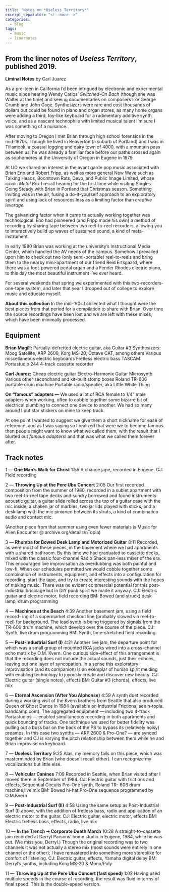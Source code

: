 ```yaml
---
title: "Notes on *Useless Territory*"
excerpt_separator: "<!--more-->"
categories:
  - blog
tags: 
  - music
  - linernotes
---
```


## From the liner notes of *Useless Territory*, published 2019.

**Liminal Notes** by Carl Juarez

As a pre-teen in California I’d been intrigued by electronic and experimental music since hearing Wendy Carlos’ *Switched-On Bach* (though she was Walter at the time) and seeing documentaries on composers like George Crumb and John Cage. Synthesizers were rare and cost thousands of dollars but could be found in piano and organ stores, as many home organs were adding a third, toy-like keyboard for a rudimentary additive synth voice, and as a nascent technophile with limited musical talent I’m sure I was something of a nuisance.


<!--more-->

After moving to Oregon I met Brian through high school forensics in the mid-1970s. Though he lived in Beaverton (a suburb of Portland) and I was in Tillamook, a coastal logging and dairy town of 4000, with a mountain pass between us, he was already a familiar face before our paths crossed again as sophomores at the University of Oregon in Eugene in 1979.

At UO we shared an interest in the avant garde pop music associated with Brian Eno and Robert Fripp, as well as more general New Wave such as Talking Heads, Boomtown Rats, Devo, and Public Image Limited, whose iconic *Metal Box* I recall hearing for the first time while visiting Singles Going Steady with Brian in Portland that Christmas season. Something inviting was in the air, fusing a do-it-yourself approach to an exploratory spirit and using lack of resources less as a limiting factor than *creative leverage*.

The galvanizing factor when it came to actually working together was technological. Eno had pioneered (and Fripp made his own) a method of recording by sharing tape between two reel-to-reel recorders, allowing you to interactively build up waves of sustained sound, a kind of meta-instrument.

In early 1980 Brian was working at the university’s Instructional Media Center, which handled the AV needs of the campus. Somehow I prevailed upon him to check out two (only semi-portable) reel-to-reels and bring them to the nearby mini-apartment of our friend Reid Ertsgaard, where there was a foot-powered pedal organ and a Fender Rhodes electric piano, to this day the most beautiful instrument I’ve ever heard.

For several weekends that spring we experimented with this two-recorders-one-tape system, and later that year I dropped out of college to explore music and educate myself.

**About this collection** In the mid-’90s I collected what I thought were the best pieces from that period for a compilation to share with Brian. Over time the source recordings have been lost and we are left with these mixes, which have been minimally processed.

## Equipment

**Brian Magill:** 
Partially-defretted electric guitar, aka Guitar #3 
Synthesizers: Moog Satellite, ARP 2600, Korg MS-20, Octave CAT, among others
Various miscellaneous electric keyboards Fretless electric bass
TASCAM Portastudio 244 4-track cassette recorder

**Carl Juarez:**
Cheap electric guitar Electro-Harmonix Guitar Microsynth
Various other secondhand and kit-built stomp boxes
Roland TR-606 portable drum machine Portable radio/speaker, aka Little White Thing

**On “famous” adapters —**
We used a lot of RCA female to 1/4" male adapters when working, often to cobble together some bizarre bit of electrical plumbing to connect one device to another. We had so many around I put star stickers on mine to keep track.

At one point I wanted to suggest we give them a short nickname for ease of reference, and as I was saying so I realized that were we to become famous then people might want to know what we called them, with the result that I blurted out *famous adapters!* and that was what we called them forever after.
 
## Track notes

1 — **One Man’s Walk for Christ** 1:55
A chance jape, recorded in Eugene.
CJ: Field recording

2 — **Throwing Up at the Pere Ubu Concert** 2:05
Our first recorded composition from the summer of 1980, recorded in a sublet apartment with two reel-to-reel tape decks and sundry borrowed and found instruments: acoustic guitar, a guitar slide rolled across the top of a guitar case with the mic inside, a shaken jar of marbles, two jar lids played with sticks, and a desk lamp with the mic pinioned between its struts, a kind of combination audio and contact mic.
 
(Another piece from that summer using even fewer materials is Music for Alien Encounter @ archive.org/details/nTopia)

3 — **Rhumba for Bowed Desk Lamp and Motorized Guitar** 8:11
Recorded, as were most of these pieces, in the basement where we had apartments with a shared bathroom.
By this time we had graduated to cassette decks, mixed with the classic four-channel Radio Shack pan-less mixer of the era. This encouraged live improvisation as overdubbing was both painful and low-fi.
When our schedules permitted we would cobble together some combination of instruments, equipment, and effects into a configuration for recording, start the tape, and try to create interesting sounds with the hopes of making music. There was no evident commercial potential for this post-industrial bricolage but in DIY punk spirit we made it anyway.
CJ: Electric guitar and electric motor, field recording
BM: Bowed (and struck) desk lamp, drum programming

4 — **Machines at the Beach** 4:39
Another basement jam, using a field record- ing of a supermarket checkout line (probably slowed via reel-to-reel) for background. The lead synth is being triggered by signals from the TR-606 drum machine, which develop over the course of the piece.
CJ: Synth, live drum programming
BM: Synth, time-stretched field recording

5 — **Post-Industrial Surf (I)** 4:21
Another live jam, the departure point for which was a small group of mounted RCA jacks wired into a cross-channel echo matrix by O.M. Kvern. One curious side-effect of this arrangement is that the recording does not include the actual sounds, just their echoes, leaving out one layer of syncopation.
In a sense this exploratory improvisation (and its companion) is an exemplar of human spirit melding with enabling technology to joyously create and discover new beauty.
CJ: Electric guitar (single notes), effects 
BM: Guitar #3 (chords), effects, live mix

6 — **Eternal Ascension (After You Alphonse)** 4:59
A synth duet recorded during a working visit of the Kvern brothers from Seattle that also produced Queen of Ghost Dance in 1984 (available on Industrial Frictions, see n-topia. bandcamp.com). The aggregated equipment — including two 4-track Portastudios — enabled simultaneous recording in both apartments and quick bouncing of tracks. One technique we used for better fidelity was pulling out a buss bar on the back of the PS to bypass its (relatively noisy) preamps.
In this case two synths — ARP 2600 & Pro-One? — are synced together and CJ is varying the pitch relationship between them while he and Brian improvise on keyboard.

7 — **Useless Territory** 9:25
Alas, my memory fails on this piece, which was masterminded by Brian (who doesn’t recall either). I can recognize my vocalizations but little else.

8 — **Vehicular Canines** 7:09
Recorded in Seattle, when Brian visited after I moved there in September of 1984.
CJ: Electric guitar with frictions and effects, Sequential Circuits Pro-One synth, Roland TR- 606 drum machine,live mix
BM: Bowed hi-hat 
Pro-One sequence programmed by O.M.Kvern

9 — **Post-Industrial Surf (II)** 4:58
Using the same setup as Post-Industrial Surf (I) above, with the addition of fretless bass, radio and application of an electric motor to the guitar.
CJ: Electric guitar, electric motor, effects
BM: Electric fretless bass, effects, radio, live mix

10 — **In the Trench ➙ Corporate Death March** 10:28
A straight-to-cassette jam recorded at Derryl Parsons’ home studio in Eugene, 1984, while he was out. (We miss you, Derryl.) Though the original recording was to two channels it was not actually a stereo mix (most sounds were entirely in one channel or the other); I have remastered into something more stereolike for comfort of listening.
CJ: Electric guitar, effects, Yamaha digital delay
BM: Derryl’s synths, including Korg MS-20 & Mono/Poly

11 — **Throwing Up at the Pere Ubu Concert (fast speed)** 1:02
Having used multiple speeds in the course of recording, the result was fluid in terms of final speed. This is the double-speed version.



